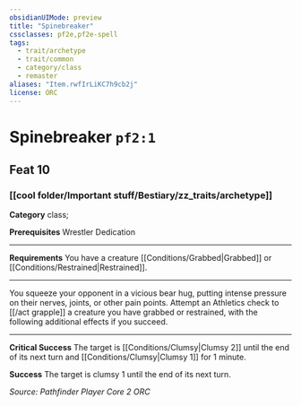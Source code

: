 ```yaml
---
obsidianUIMode: preview
title: "Spinebreaker"
cssclasses: pf2e,pf2e-spell
tags:
  - trait/archetype
  - trait/common
  - category/class
  - remaster
aliases: "Item.rwfIrLiKC7h9cb2j"
license: ORC
---
```

# Spinebreaker `pf2:1`
## Feat 10
### [[cool folder/Important stuff/Bestiary/zz_traits/archetype]]

**Category** class; 



**Prerequisites** Wrestler Dedication
* * *
**Requirements** You have a creature [[Conditions/Grabbed|Grabbed]] or [[Conditions/Restrained|Restrained]].

* * *

You squeeze your opponent in a vicious bear hug, putting intense pressure on their nerves, joints, or other pain points. Attempt an Athletics check to [[/act grapple]] a creature you have grabbed or restrained, with the following additional effects if you succeed.

* * *

**Critical Success** The target is [[Conditions/Clumsy|Clumsy 2]] until the end of its next turn and [[Conditions/Clumsy|Clumsy 1]] for 1 minute.

**Success** The target is clumsy 1 until the end of its next turn.

*Source: Pathfinder Player Core 2*
*ORC*
